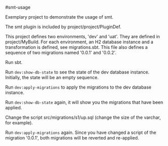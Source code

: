#smt-usage

Exemplary project to demonstrate the usage of smt.

The smt plugin is included by project/project/PluginDef.

This project defines two environments, 'dev' and 'uat'. They are defined in project/MyBuild. For each environment, an H2 database instance and a transformation is defined, see migrations.sbt. This file also defines a sequence of two migrations named '0.0.1' and '0.0.2'.

Run sbt.

Run `dev:show-db-state` to see the state of the dev database instance. Initially, the state will be an empty sequence.

Run `dev:apply-migrations` to apply the migrations to the dev database instance.

Run `dev:show-db-state` again, it will show you the migrations that have been applied.

Change the script src/migrations/s1/up.sql (change the size of the varchar, for example).

Run `dev:apply-migrations` again. Since you have changed a script of the migration '0.0.1', both migrations will be reverted and re-applied.

